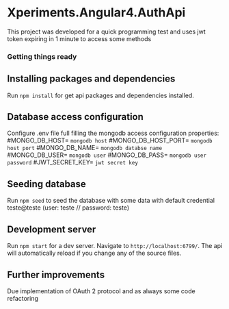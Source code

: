# Xperiments.Angular4.AuthApi

This project was developed for a quick programming test and uses jwt token expiring in 1 minute to access some methods

### Getting things ready


## Installing packages and dependencies

Run `npm install` for get api packages and dependencies installed. 


## Database access configuration

Configure .env file full filling the mongodb access configuration properties: 
#MONGO_DB_HOST= `mongodb host`
#MONGO_DB_HOST_PORT= `mongodb host port`
#MONGO_DB_NAME= `mongodb databse name`
#MONGO_DB_USER= `mongodb user`
#MONGO_DB_PASS= `mongodb user password`
#JWT_SECRET_KEY= `jwt secret key`

## Seeding database

Run `npm seed` to seed the database with some data with default credential teste@teste (user: teste // password: teste) 


## Development server

Run `npm start` for a dev server. Navigate to `http://localhost:6799/`. The api will automatically reload if you change any of the source files.


## Further improvements

Due implementation of OAuth 2 protocol and as always some code refactoring
